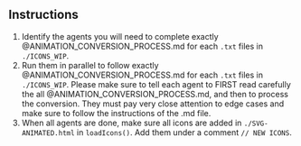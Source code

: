 ## Instructions


1. Identify the agents you will need to complete exactly @ANIMATION_CONVERSION_PROCESS.md for each `.txt` files in `./ICONS_WIP`.
2. Run them in parallel to follow exactly @ANIMATION_CONVERSION_PROCESS.md for each `.txt` files in `./ICONS_WIP`. Please make sure to tell each agent to FIRST read carefully the all @ANIMATION_CONVERSION_PROCESS.md, and then to process the conversion. They must pay very close attention to edge cases and make sure to follow the instructions of the .md file.
3. When all agents are done, make sure all icons are added in `./SVG-ANIMATED.html` in `loadIcons()`. Add them under a comment `// NEW ICONS`.


